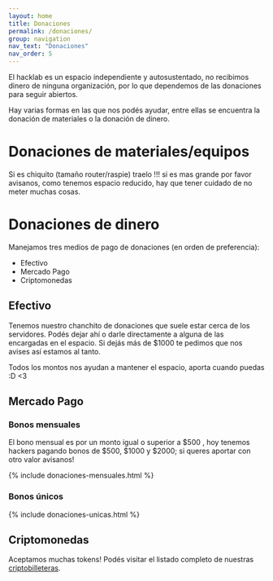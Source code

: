 ```yaml
---
layout: home
title: Donaciones
permalink: /donaciones/
group: navigation
nav_text: "Donaciones"
nav_order: 5
---
```


El hacklab es un espacio independiente y autosustentado, no recibimos dinero de
ninguna organización, por lo que dependemos de las donaciones para seguir
abiertos.

Hay varias formas en las que nos podés ayudar, entre ellas se encuentra la 
donación de materiales o la donación de dinero.

# Donaciones de materiales/equipos
Si es chiquito (tamaño router/raspie) traelo !!! si es mas grande por favor
avisanos, como tenemos espacio reducido, hay que tener cuidado de no meter
muchas cosas.

# Donaciones de dinero
Manejamos tres medios de pago de donaciones (en orden de preferencia):
* Efectivo
* Mercado Pago
* Criptomonedas

## Efectivo
Tenemos nuestro chanchito de donaciones que suele estar cerca de los servidores.
Podés dejar ahí o darle directamente a alguna de las encargadas en el espacio.
Si dejás más de $1000 te pedimos que nos avises así estamos al tanto.

Todos los montos nos ayudan a mantener el espacio, aporta cuando puedas :D <3

## Mercado Pago
### Bonos mensuales

El bono mensual es por un monto igual o superior a $500 , hoy tenemos hackers pagando
bonos de $500, $1000 y $2000; si queres aportar con otro valor avisanos!

{% include donaciones-mensuales.html %}

### Bonos únicos

{% include donaciones-unicas.html %}

## Criptomonedas
Aceptamos muchas tokens! Podés visitar el listado completo de nuestras [criptobilleteras](/criptobilleteras).
